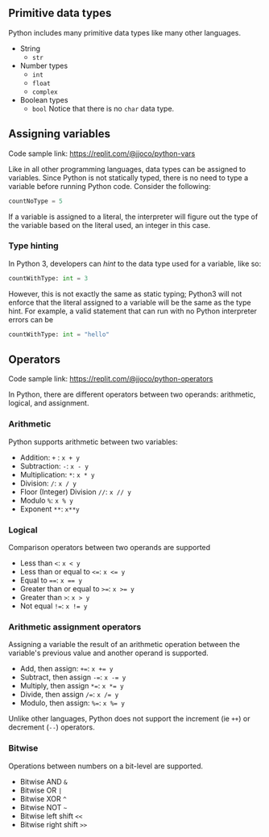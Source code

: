 ## Primitive data types
Python includes many primitive data types like many other languages.
- String
    - `str`
- Number types
    - `int`
    - `float`
    - `complex`
- Boolean types
    - `bool`
Notice that there is no `char` data type.
## Assigning variables 
Code sample link: <https://replit.com/@jjoco/python-vars>

Like in all other programming languages, data types can be assigned to variables. Since Python is not statically typed, there is no need to type a variable before running Python code. Consider the following:
```python
countNoType = 5
```
If a variable is assigned to a literal, the interpreter will figure out the type of the variable based on the literal used, an integer in this case.
### Type hinting
In Python 3, developers can *hint* to the data type used for a variable, like so:
```python
countWithType: int = 3
```
However, this is not exactly the same as static typing; Python3 will not enforce that the literal assigned to a variable will be the same as the type hint. For example, a valid statement that can run with no Python interpreter errors can be
```python
countWithType: int = "hello"
```
## Operators
Code sample link: <https://replit.com/@jjoco/python-operators>

In Python, there are different operators between two operands: arithmetic, logical, and assignment.
### Arithmetic
Python supports arithmetic between two variables:

- Addition: `+` : `x + y`
- Subtraction: `-`:  `x - y`
- Multiplication: `*`:  `x * y`
- Division: `/`: `x / y`
- Floor (Integer) Division `//`: `x // y`
- Modulo `%`: `x % y`
- Exponent `**`: `x**y`

### Logical 
Comparison operators between two operands are supported

- Less than `<`: `x < y`
- Less than or equal to `<=`: `x <= y`
- Equal to `==`: `x == y`
- Greater than or equal to `>=`: `x >= y`
- Greater than `>`: `x > y`
- Not equal `!=`: `x != y`

### Arithmetic assignment operators
Assigning a variable the result of an arithmetic operation between the variable's previous value and another operand is supported.

- Add, then assign: `+=`: `x += y`
- Subtract, then assign `-=`: `x -= y`
- Multiply, then assign `*=`: `x *= y`
- Divide, then assign `/=`: `x /= y`
- Modulo, then assign: `%=`: `x %= y`

Unlike other languages, Python does not support the increment (ie `++`) or decrement (`--`) operators.
### Bitwise
Operations between numbers on a bit-level are supported.

- Bitwise AND `&`
- Bitwise OR `|`
- Bitwise XOR `^`
- Bitwise NOT `~`
- Bitwise left shift `<<`
- Bitwise right shift `>>`
